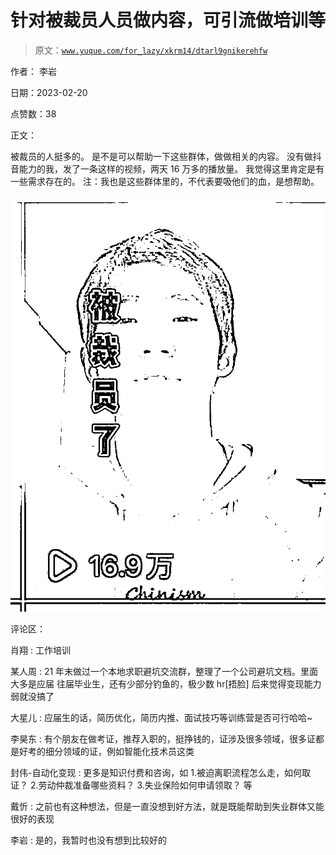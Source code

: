 # 针对被裁员人员做内容，可引流做培训等

> 原文：[`www.yuque.com/for_lazy/xkrm14/dtarl9gnikerehfw`](https://www.yuque.com/for_lazy/xkrm14/dtarl9gnikerehfw)

作者： 李岩

日期：2023-02-20

点赞数：38

正文：

被裁员的人挺多的。 是不是可以帮助一下这些群体，做做相关的内容。 没有做抖音能力的我，发了一条这样的视频，两天 16 万多的播放量。 我觉得这里肯定是有一些需求存在的。 注：我也是这些群体里的，不代表要吸他们的血，是想帮助。

![](img/a297a753ce1bcfd3a5b7bd3951e12823.png)  

评论区：

肖翔 : 工作培训

某人周 : 21 年末做过一个本地求职避坑交流群，整理了一个公司避坑文档。里面大多是应届 往届毕业生，还有少部分钓鱼的，极少数 hr[捂脸] 后来觉得变现能力弱就没搞了

大星儿 : 应届生的话，简历优化，简历内推、面试技巧等训练营是否可行哈哈~

李昊东 : 有个朋友在做考证，推荐入职的，挺挣钱的，证涉及很多领域，很多证都是好考的细分领域的证，例如智能化技术员这类

封伟-自动化变现 : 更多是知识付费和咨询，如 1.被迫离职流程怎么走，如何取证？ 2.劳动仲裁准备哪些资料？ 3.失业保险如何申请领取？ 等

戴忻 : 之前也有这种想法，但是一直没想到好方法，就是既能帮助到失业群体又能很好的表现

李岩 : 是的，我暂时也没有想到比较好的



